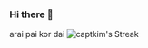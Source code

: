 ### Hi there 👋
arai pai kor dai
![captkim's Streak](https://github-readme-streak-stats.herokuapp.com/?user=captkim&theme=vue-dark&hide_border=true)
<!--
**CaptKimz/CaptKimz** is a ✨ _special_ ✨ repository because its `README.md` (this file) appears on your GitHub profile.

Here are some ideas to get you started:

- 🔭 I’m currently working on ...
- 🌱 I’m currently learning ...
- 👯 I’m looking to collaborate on ...
- 🤔 I’m looking for help with ...
- 💬 Ask me about ...
- 📫 How to reach me: ...
- 😄 Pronouns: ...
- ⚡ Fun fact: ...
-->
